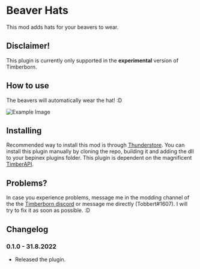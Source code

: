 # Beaver Hats

This mod adds hats for your beavers to wear. 

## Disclaimer!

This plugin is currently only supported in the **experimental** version of Timberborn.

## How to use

The beavers will automatically wear the hat! :D

![Example Image](https://media.githubusercontent.com/media/TobbyTheBobby/TimberbornModsUnity/master/Assets/BeaverHats/StaticFiles/Images/ExampleImage1.png)

## Installing

Recommended way to install this mod is through [Thunderstore](https://timberborn.thunderstore.io/). You can install this plugin manually by cloning the repo, building it
and adding the dll to your bepinex plugins folder. This plugin is dependent on the magnificent [TimberAPI](https://github.com/Timberborn-Modding-Central/TimberAPI).

## Problems?

In case you experience problems, message me in the modding channel of the the [Timberborn discord](https://discord.gg/mfbBF4cWpX) or message me directly (Tobbert#1607). I will try to fix it as soon as possible. :D

## Changelog

### 0.1.0 - 31.8.2022

- Released the plugin.
